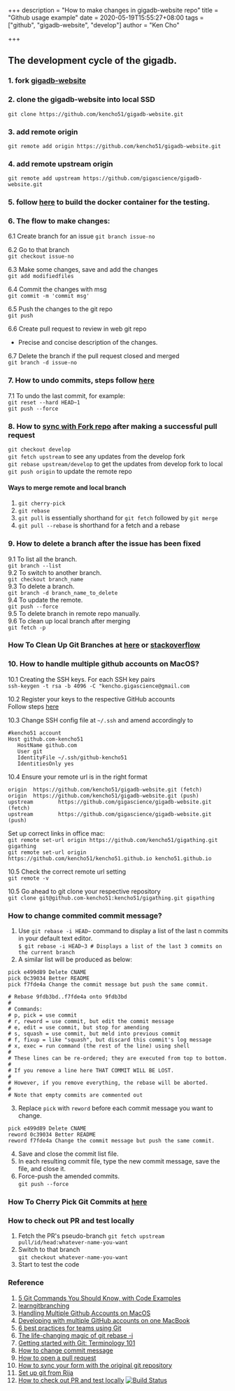 +++
description = "How to make changes in gigadb-website repo"
title = "Github usage example"
date = 2020-05-19T15:55:27+08:00
tags = ["github", "gigadb-website", "develop"]
author = "Ken Cho"

+++
## The development cycle of the gigadb.  
 
### 1. fork [gigadb-website](https://github.com/gigascience/gigadb-website)

### 2. clone the gigadb-website into local SSD  
```git clone https://github.com/kencho51/gigadb-website.git```

### 3. add remote origin  
```git remote add origin https://github.com/kencho51/gigadb-website.git```

### 4. add remote upstream origin
```git remote add upstream https://github.com/gigascience/gigadb-website.git```

### 5. follow [here](https://github.com/kencho51/gigadb-website/tree/develop) to build the docker container for the testing.  

### 6. The flow to make changes:  

6.1 Create branch for an issue
```git branch issue-no```  

6.2 Go to that branch  
```git checkout issue-no```  

6.3 Make some changes, save and add the changes      
```git add modifiedfiles```  

6.4 Commit the changes with msg    
```git commit -m 'commit msg'``` 

6.5 Push the changes to the git repo     
```git push```  

6.6 Create pull request to review in web git repo    
- Precise and concise description of the changes.
 
6.7 Delete the branch if the pull request closed and merged  
```git branch -d issue-no```  


### 7. How to undo commits, steps follow [here](https://devconnected.com/how-to-undo-last-git-commit/)  

7.1 To undo the last commit, for example:    
`git reset --hard HEAD~1`  
`git push --force`  

### 8. How to [sync with Fork repo](https://help.github.com/en/github/collaborating-with-issues-and-pull-requests/syncing-a-fork) after making a successful pull request  
`git checkout develop`  
`git fetch upstream` to see any updates from the develop fork   
`git rebase upstream/develop` to get the updates from develop fork to local  
`git push origin` to update the remote repo  

#### Ways to merge remote and local branch
1. `git cherry-pick`  
2. `git rebase`  
3. `git pull` is essentially shorthand for `git fetch` followed by `git merge`  
4. `git pull --rebase` is shorthand for a fetch and a rebase  

### 9. How to delete a branch after the issue has been fixed
   
9.1 To list all the branch.  
`git branch --list`  
9.2 To switch to another branch.    
`git checkout branch_name`  
9.3 To delete a branch.  
`git branch -d branch_name_to_delete`  
9.4 To update the remote.  
`git push --force`  
9.5 To delete branch in remote repo manually.  
9.6 To clean up local branch after merging  
`git fetch -p`  

### How To Clean Up Git Branches at [here](https://devconnected.com/how-to-clean-up-git-branches/) or [stackoverflow](https://stackoverflow.com/questions/6127328/how-can-i-delete-all-git-branches-which-have-been-merged)

### 10. How to handle multiple github accounts on MacOS?

10.1 Creating the SSH keys. For each SSH key pairs  
`ssh-keygen -t rsa -b 4096 -C "kencho.gigascience@gmail.com`

10.2 Register your keys to the respective GitHub accounts  
Follow steps [here](https://docs.github.com/en/github/authenticating-to-github/adding-a-new-ssh-key-to-your-github-account)

10.3 Change SSH config file at `~/.ssh` and amend accordingly to  
```ssh
#kencho51 account
Host github.com-kencho51
   HostName github.com
   User git
   IdentityFile ~/.ssh/github-kencho51
   IdentitiesOnly yes
```

10.4 Ensure your remote url is in the right format  
```shell script
origin  https://github.com/kencho51/gigadb-website.git (fetch)
origin  https://github.com/kencho51/gigadb-website.git (push)
upstream        https://github.com/gigascience/gigadb-website.git (fetch)
upstream        https://github.com/gigascience/gigadb-website.git (push)
```

Set up correct links in office mac:  
`git remote set-url origin https://github.com/kencho51/gigathing.git gigathing`  
`git remote set-url origin https://github.com/kencho51/kencho51.github.io kencho51.github.io`

10.5 Check the correct remote url setting  
`git remote -v`

10.5 Go ahead to git clone your respective repository  
`git clone git@github.com-kencho51:kencho51/gigathing.git gigathing`


### How to change commited commit message?
1. Use `git rebase -i HEAD~` command to display a list of the last n commits in your default text editor.  
`$ git rebase -i HEAD~3 # Displays a list of the last 3 commits on the current branch`
2. A similar list will be produced as below:
```vim
pick e499d89 Delete CNAME
pick 0c39034 Better README
pick f7fde4a Change the commit message but push the same commit.

# Rebase 9fdb3bd..f7fde4a onto 9fdb3bd
#
# Commands:
# p, pick = use commit
# r, reword = use commit, but edit the commit message
# e, edit = use commit, but stop for amending
# s, squash = use commit, but meld into previous commit
# f, fixup = like "squash", but discard this commit's log message
# x, exec = run command (the rest of the line) using shell
#
# These lines can be re-ordered; they are executed from top to bottom.
#
# If you remove a line here THAT COMMIT WILL BE LOST.
#
# However, if you remove everything, the rebase will be aborted.
#
# Note that empty commits are commented out
```
3. Replace `pick` with `reword` before each commit message you want to change.
```vim
pick e499d89 Delete CNAME
reword 0c39034 Better README
reword f7fde4a Change the commit message but push the same commit.
```
4. Save and close the commit list file.
5. In each resulting commit file, type the new commit message, save the file, and close it.
6. Force-push the amended commits.  
`git push --force`

### How To Cherry Pick Git Commits at [here](https://devconnected.com/how-to-cherry-pick-git-commits/)

### How to check out PR and test locally
1. Fetch the PR's pseudo-branch
`git fetch upstream pull/id/head:whatever-name-you-want`  
2. Switch to that branch  
`git checkout whatever-name-you-want`  
3. Start to test the code

### Reference
1. [5 Git Commands You Should Know, with Code Examples](https://www.freecodecamp.org/news/5-git-commands-you-should-know-with-code-examples/)
2. [learngitbranching](https://learngitbranching.js.org/)
3. [Handling Multiple Github Accounts on MacOS](https://gist.github.com/Jonalogy/54091c98946cfe4f8cdab2bea79430f9)
4. [Developing with multiple GitHub accounts on one MacBook](https://medium.com/@ibrahimlawal/developing-with-multiple-github-accounts-on-one-macbook-94ff6d4ab9ca)
5. [6 best practices for teams using Git](https://opensource.com/article/20/7/git-best-practices?utm_medium=Email&utm_campaign=weekly&sc_cid=7013a000002glehAAA)
6. [The life-changing magic of git rebase -i](https://opensource.com/article/20/4/git-rebase-i)
7. [Getting started with Git: Terminology 101](https://opensource.com/article/19/2/git-terminology)
8. [How to change commit message](https://docs.github.com/en/enterprise/2.13/user/articles/changing-a-commit-message)
9. [How to open a pull request](https://www.freecodecamp.org/news/how-to-make-your-first-pull-request-on-github-3/)
10. [How to sync your form with the original git repository](https://www.freecodecamp.org/news/how-to-sync-your-fork-with-the-original-git-repository/)
11. [Set up git from Rija](https://gist.github.com/rija/170bba283968893bbabb887f0aeeef6a)
12. [How to check out PR and test locally](https://gist.github.com/rija/170bba283968893bbabb887f0aeeef6a)
[![Build Status](https://travis-ci.org/kencho51/gigathing.svg?branch=master)](https://travis-ci.org/kencho51/gigathing)
